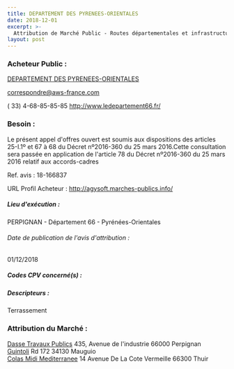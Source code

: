 ```yaml
---
title: DEPARTEMENT DES PYRENEES-ORIENTALES
date: 2018-12-01
excerpt: >-
  Attribution de Marché Public - Routes départementales et infrastructures : petits travaux de terrassement - Accord cadre à bons de commandes à lots géographiques (4 lots)
layout: post
---
```


### Acheteur Public : 
<a href="/acheteur-137/siren-226600013"> DEPARTEMENT DES PYRENEES-ORIENTALES</a><br/>



correspondre@aws-france.com

( 33) 4-68-85-85-85
http://www.ledepartement66.fr/
### Besoin :

Le présent appel d'offres ouvert est soumis aux dispositions des articles 25-I.1º et 67 à 68 du Décret nº2016-360 du 25 mars 2016.Cette consultation sera passée en application de l'article 78 du Décret nº2016-360 du 25 mars 2016 relatif aux accords-cadres

Ref. avis : 18-166837

URL Profil Acheteur : http://agysoft.marches-publics.info/

##### Lieu d'exécution :

PERPIGNAN - Département 66 - Pyrénées-Orientales

###### Date de publication de l'avis d'attribution : 
01/12/2018

##### Codes CPV concerné(s) :

##### Descripteurs :
Terrassement <br/>

### Attribution du Marché :
<a href="/entreprise-554/siren-392687810"> Dasse Travaux Publics</a>    435, Avenue de l'industrie 66000 Perpignan <br/>
<a href="/entreprise-565/siren-487469330"> Guintoli</a>    Rd 172 34130 Mauguio <br/>
<a href="/entreprise-547/siren-329368526"> Colas Midi Mediterranee</a>    14 Avenue De La Cote Vermeille 66300 Thuir <br/>
